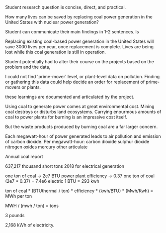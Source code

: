 
Student research question is 
concise, 
direct, and 
practical. 

How many lives can be saved by replacing coal power generation in the United States with nuclear power generation?




Student can communicate their main findings in 1-2 sentences. ls


Replacing existing coal-based power generation in the United States will save 3000 lives per year, once replacement is complete. Lives are being lost while this coal generation is still in operation.




Student potentially had to alter their course on the projects based on the problem and the data, 

I could not find 'prime-mover' level, or plant-level data on pollution. Finding or gathering this data could help decide an order for replacement of prime-movers or plants.




these learnings are documented and articulated by the project.






Using coal to generate power comes at great environmental cost. Mining coal destroys or disturbs land ecosystems. Carrying enourmous amounts of coal to power plants for burning is an impressive cost itself.

But the waste products produced by burning coal are a far larger concern.

Each megawatt-hour of power generated leads to air pollution and emission of carbon dioxide. Per megawatt-hour:
carbon dioxide
sulphur dioxide
nitrogen oxides
mercury
other articulate 


Annual coal report

637,217 thousand short tons 2018 for electrical generation






one ton of coal -> 2e7 BTU
power plant efficiency -> 0.37
one ton of coal (2e7 * 0.37) = 7.4e6 electric
1 BTU = 293 kwh

ton of coal * (BTUthermal / ton) * efficiency * (kwh/BTU) * (Mwh/Kwh) = MWh per ton

MWH / (mwh / ton) = tons



3 pounds 


2,168 kWh of electricity.

